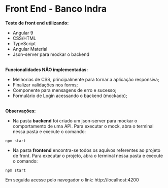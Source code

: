 <h1>Front End - Banco Indra</h1>

<b>Teste de front end utilizando:</b>

- Angular 9
- CSS/HTML
- TypeScript
- Angular Material
- Json-server para mockar o backend

<br>
<b>Funcionalidades NÃO implementadas:</b>

- Melhorias de CSS, principalmente para tornar a aplicação responsiva;
- Finalizar validações nos forms;
- Componente para mensagens de erro e sucesso;
- Formulário de Login acessando o backend (mockado);

<br>
<b>Observações:</b>

- Na pasta <b>backend</b> foi criado um json-server para mockar o comportamento de uma API. 
Para executar o mock, abra o terminal nessa pasta e execute o comando:

```
npm start
```

- Na pasta <b>frontend</b> encontra-se todos os aquivos referentes ao projeto de front.
Para executar o projeto, abra o terminal nessa pasta e execute o comando:
```
npm start
```
Em seguida acesse pelo navegador o link:
http://localhost:4200
